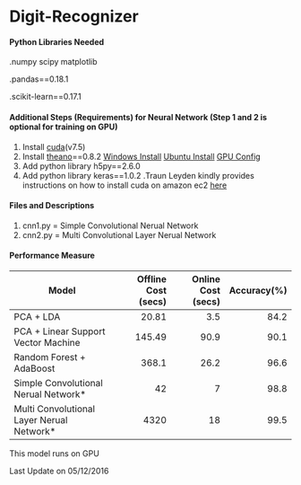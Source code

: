# Digit-Recognizer

#### Python Libraries Needed

.numpy scipy matplotlib

.pandas==0.18.1

.scikit-learn==0.17.1

#### Additional Steps (Requirements) for Neural Network (Step 1 and 2 is optional for training on GPU)

1. Install [cuda](https://developer.nvidia.com/cuda-toolkit)(v7.5)
2. Install [theano](http://deeplearning.net/software/theano/)==0.8.2 [Windows Install](http://deeplearning.net/software/theano/install_windows.html) [Ubuntu Install](http://deeplearning.net/software/theano/install_ubuntu.html) [GPU Config](http://deeplearning.net/software/theano/tutorial/using_gpu.html)
3. Add python library h5py==2.6.0
4. Add python library keras==1.0.2
.Traun Leyden kindly provides instructions on how to install cuda on amazon ec2  [here](http://tleyden.github.io/blog/2015/11/22/cuda-7-dot-5-on-aws-gpu-instance-running-ubuntu-14-dot-04/)

#### Files and Descriptions

1. cnn1.py = Simple Convolutional Nerual Network
2. cnn2.py = Multi Convolutional Layer Nerual Network

#### Performance Measure
| Model         | Offline Cost (secs) | Online Cost (secs) | Accuracy(%) |
| ------------- |--------------------:| ------------------:|------------:|
| PCA + LDA                                 | 20.81 | 3.5 | 84.2 |
| PCA + Linear Support Vector Machine       | 145.49 | 90.9 | 90.1 |
| Random Forest + AdaBoost                  | 368.1 | 26.2 | 96.6 |
| Simple Convolutional Nerual Network*      | 42 | 7 | 98.8 |
| Multi Convolutional Layer Nerual Network* | 4320 | 18 | 99.5 |

This model runs on GPU

Last Update on 05/12/2016
